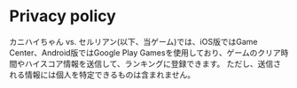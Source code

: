 # Privacy policy

カニハイちゃん vs. セルリアン(以下、当ゲーム)では、iOS版ではGame Center、Android版ではGoogle Play Gamesを使用しており、ゲームのクリア時間やハイスコア情報を送信して、ランキングに登録できます。
ただし、送信される情報には個人を特定できるものは含まれません。